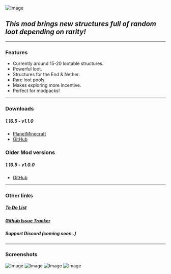 

![Image](https://lootablestructures.xotaz.xyz/graphics/frontpage.png)
## _This mod brings new structures full of random loot depending on rarity!_
---
### Features
- Currently around 15-20 lootable structures.
- Powerful loot.
- Structures for the End & Nether.
- Rare loot pools.
- Makes exploring more incentive.
- Perfect for modpacks!

---

### Downloads
##### 1.16.5 - v1.1.0
- [PlanetMinecraft](https://www.planetminecraft.com/mod/1-16-5-more-lootable-buildings-v1-0/ "1.16.5 v1.1.0")
- [GitHub](https://lootablestructures.xotaz.xyz/lootablestructures-1-16-5-1-0.jar "1.16.5 v1.0")

### Older Mod versions
##### 1.16.5 - v1.0.0

- [GitHub](https://github.com/Xotaz/More-Lootable-Structures/releases/download/1.16.5/LootableStructures-1.16.5-v1-0.jar "1.16.5 v1.0.0")

---
### Other links
##### [To Do List]
##### [Github Issue Tracker]
##### _Support Discord (coming soon..)_


   [Github Issue Tracker]: <https://github.com/Xotaz/More-Lootable-Structures/issues>
   [To Do list]: <https://trello.com/b/klrJ2XNX/more-lootable-resources>
   [Discord]: <https://discord.gg>
 
---
### Screenshots
![Image](https://lootablestructures.xotaz.xyz/graphics/1.png)
![Image](https://lootablestructures.xotaz.xyz/graphics/2.png)
![Image](https://lootablestructures.xotaz.xyz/graphics/3.png)
![Image](https://lootablestructures.xotaz.xyz/graphics/4.png)

